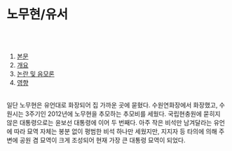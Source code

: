 <!doctype html>
<html>
<head>
	<title>노무현/유서</title>
	<meta charset="utf-8">
</head>
<body>
	<h1>노무현/유서</h1>
	<br />
	<br />
	<ol>
		<li><a href="1st.html">본문</a></li>
		<li><a href="2nd.html">개요</a></li>
		<li><a href="3rd.html">논란 및 음모론</a></li>
		<li><a href="4th.html">영향</a></li>
	</ol>
	<br />
	일단 노무현은 유언대로 화장되어 집 가까운 곳에 묻혔다. 수원연화장에서 화장했고, 수원시는 3주기인 2012년에 노무현을 추모하는 추모비를 세웠다. 국립현충원에 묻히지 않은 대통령으로는 윤보선 대통령에 이어 두 번째다. 아주 작은 비석만 남겨달라는 유언에 따라 묘역 자체는 봉분 없이 평범한 비석 하나만 세웠지만, 지지자 등 타의에 의해 주변에 공원 겸 묘역이 크게 조성되어 현재 가장 큰 대통령 묘역이 되었다.
</body>
</html>
